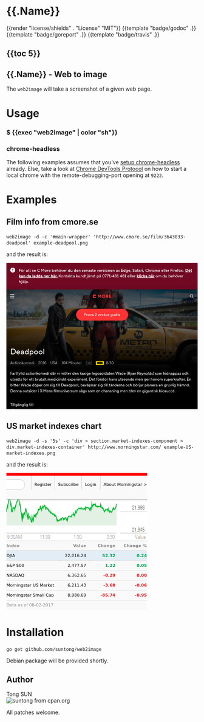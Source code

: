 
# {{.Name}}

{{render "license/shields" . "License" "MIT"}}
{{template "badge/godoc" .}}
{{template "badge/goreport" .}}
{{template "badge/travis" .}}

## {{toc 5}}

## {{.Name}} - Web to image

The `web2image` will take a screenshot of a given web page.

# Usage

### $ {{exec "web2image" | color "sh"}}

### chrome-headless

The following examples assumes that you've [setup chrome-headless](https://github.com/knq/chromedp/blob/master/examples/headless/README.md) already. Else, take a look at [Chrome DevTools Protocol](https://chromedevtools.github.io/devtools-protocol/) on how to start a local chrome with the remote-debugging-port opening at `9222`.

# Examples

## Film info from cmore.se

    web2image -d -c '#main-wrapper' 'http://www.cmore.se/film/3643033-deadpool' example-deadpool.png

and the result is:

![deadpool](example-deadpool.png "deadpool.png")

## US market indexes chart

    web2image -d -s '5s' -c 'div > section.market-indexes-component > div.market-indexes-container' http://www.morningstar.com/ example-US-market-indexes.png

and the result is:

![US-market-indexes](example-US-market-indexes.png "US-market-indexes.png")

# Installation

```
go get github.com/suntong/web2image
```

Debian package will be provided shortly.

## Author

Tong SUN  
![suntong from cpan.org](https://img.shields.io/badge/suntong-%40cpan.org-lightgrey.svg "suntong from cpan.org")

All patches welcome. 
